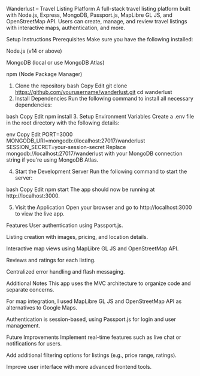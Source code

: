 Wanderlust – Travel Listing Platform
A full-stack travel listing platform built with Node.js, Express, MongoDB, Passport.js, MapLibre GL JS, and OpenStreetMap API. Users can create, manage, and review travel listings with interactive maps, authentication, and more.

Setup Instructions
Prerequisites
Make sure you have the following installed:

Node.js (v14 or above)

MongoDB (local or use MongoDB Atlas)

npm (Node Package Manager)

1. Clone the repository
bash
Copy
Edit
git clone https://github.com/yourusername/wanderlust.git
cd wanderlust
2. Install Dependencies
Run the following command to install all necessary dependencies:

bash
Copy
Edit
npm install
3. Setup Environment Variables
Create a .env file in the root directory with the following details:

env
Copy
Edit
PORT=3000
MONGODB_URI=mongodb://localhost:27017/wanderlust
SESSION_SECRET=your-session-secret
Replace mongodb://localhost:27017/wanderlust with your MongoDB connection string if you're using MongoDB Atlas.

4. Start the Development Server
Run the following command to start the server:

bash
Copy
Edit
npm start
The app should now be running at http://localhost:3000.

5. Visit the Application
Open your browser and go to http://localhost:3000 to view the live app.

Features
User authentication using Passport.js.

Listing creation with images, pricing, and location details.

Interactive map views using MapLibre GL JS and OpenStreetMap API.

Reviews and ratings for each listing.

Centralized error handling and flash messaging.

Additional Notes
This app uses the MVC architecture to organize code and separate concerns.

For map integration, I used MapLibre GL JS and OpenStreetMap API as alternatives to Google Maps.

Authentication is session-based, using Passport.js for login and user management.

Future Improvements
Implement real-time features such as live chat or notifications for users.

Add additional filtering options for listings (e.g., price range, ratings).

Improve user interface with more advanced frontend tools.


